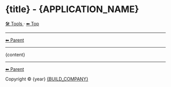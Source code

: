 <!-- TEMPLATE prefix 1 -->

# {title} - {APPLICATION_NAME}

<!-- TEMPLATE toolHeader 2 -->
[🛠️ Tools ](./index.md) &middot; [⬅ Top ](../index.md)
<hr />

<!-- TEMPLATE header 2 -->
[⬅ Parent ](../index.md)
<hr />

{content}

<!-- TEMPLATE footer 5 -->
<hr />

[⬅ Parent ](../index.md)

Copyright &copy; {year} [{BUILD_COMPANY}]({BUILD_COMPANY_LINK}{title})
